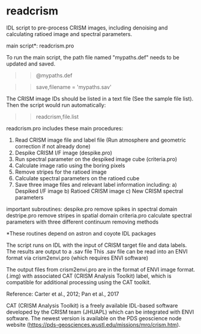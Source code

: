 # readcrism
IDL script to pre-process CRISM images, including denoising and calculating ratioed image and spectral parameters.

main script*: readcrism.pro

To run the main script, the path file named "mypaths.def" needs to be updated and saved. 

>> @mypaths.def

>> save,filename = 'mypaths.sav'

The CRISM image IDs should be listed in a text file (See the sample file list). 
Then the script would run automatically:

>> readcrism,file.list

readcrism.pro includes these main procedures:

1. Read CRISM image file and label file (Run atmosphere and geometric correction if not already done)
2. Despike CRISM I/F image (despike.pro)
3. Run spectral parameter on the despiked image cube (criteria.pro)
4. Calculate image ratio using the boring pixels
5. Remove stripes for the ratioed image
6. Calculate spectral parameters on the ratioed cube
7. Save three image files and relevant label information including:
  a) Despiked I/F image
  b) Ratioed CRISM image 
  c) New CRISM spectral parameters


important subroutines:
despike.pro remove spikes in spectral domain
destripe.pro remove stripes in spatial domain
criteria.pro calculate spectral parameters with three different continuum removing methods


*These routines depend on astron and coyote IDL packages

The script runs on IDL with the input of CRISM target file and data labels.
The results are output to a .sav file
This .sav file can be read into an ENVI format via crism2envi.pro (which requires ENVI software)

The output files from crism2envi.pro are in the format of ENVI image format. (.img) with associated CAT (CRISM Analysis Toolkit) label, which is compatible for additional processing using the CAT toolkit. 


Reference:
Carter et al., 2012;
Pan et al., 2017

CAT (CRISM Analysis Toolkit) is a freely available IDL-based software developed by the CRISM team (JHUAPL) which can be integrated with ENVI software. The newest version is available on the PDS geoscience node website (https://pds-geosciences.wustl.edu/missions/mro/crism.htm).
